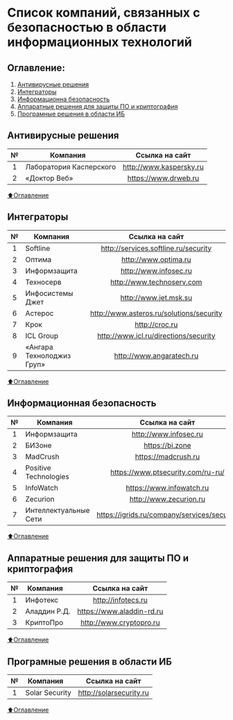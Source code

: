 # Список компаний, связанных с безопасностью в области информационных технологий

## Оглавление:

1. [Антивирусные решения](#Антивирусные-решения)
2. [Интеграторы](#Интеграторы)
3. [Информационна безопасность](#Информационная-безопасность)
4. [Аппаратные решения для защиты ПО и криптография](#Аппаратные-решения-для-защиты-ПО-и-криптография)
5. [Програмные решения в области ИБ](#Програмные-решения-в-области-ИБ)



## Антивирусные решения

|    №  | Компания                      |   Ссылка на сайт                          |
|:-----:| ----------------------------- |:-----------------------------------------:|
|    1  | Лаборатория Касперского       | http://www.kaspersky.ru                   |
|    2  | «Доктор Веб»                  | https://www.drweb.ru                      |

[:arrow_up:Оглавление](#Оглавление)
## Интеграторы

|    №  | Компания                      |   Ссылка на сайт                          |
|:-----:| ----------------------------- |:-----------------------------------------:|
|    1  | Softline                      | http://services.softline.ru/security      |
|    2  | Оптима                        | http://www.optima.ru                      |
|    3  | Информзащита                  | http://www.infosec.ru                     |
|    4  | Техносерв                     | http://www.technoserv.com                 |
|    5  | Инфосистемы Джет              | http://www.jet.msk.su                     |
|    6  | Астерос                       | http://www.asteros.ru/solutions/security  |
|    7  | Крок                          | http://croc.ru                            |
|    8  | ICL Group                     | http://www.icl.ru/directions/security     |
|    9  | «Ангара Технолоджиз Груп»     | http://www.angaratech.ru                  |

[:arrow_up:Оглавление](#Оглавление)
## Информационная безопасность

|    №  | Компания                      |   Ссылка на сайт                            |
|:-----:| ----------------------------- |:-------------------------------------------:|
|    1  | Информзащита                  | http://www.infosec.ru                       |
|    2  | БИЗоне                        | https://bi.zone                             |
|    3  | MadCrush                      | https://madcrush.ru                         |
|    4  | Positive Technologies         | https://www.ptsecurity.com/ru-ru/           |
|    5  | InfoWatch                     | https://www.infowatch.ru                    |
|    6  | Zecurion                      | http://www.zecurion.ru                      |
|    7  | Интеллектуальные Сети         | https://igrids.ru/company/services/security |

[:arrow_up:Оглавление](#Оглавление)
## Аппаратные решения для защиты ПО и криптография

|    №  | Компания                      |   Ссылка на сайт                          |
|:-----:| ----------------------------- |:-----------------------------------------:|
|    1  | Инфотекс                      | http://infotecs.ru                        |
|    2  | Аладдин Р.Д.                  | https://www.aladdin-rd.ru                 |
|    3  | КриптоПро                     | http://www.cryptopro.ru                   |

[:arrow_up:Оглавление](#Оглавление)
## Програмные решения в области ИБ

|    №  | Компания                      |   Ссылка на сайт                          |
|:-----:| ----------------------------- |:-----------------------------------------:|
|   1   | Solar Security                | http://solarsecurity.ru                   |

[:arrow_up:Оглавление](#Оглавление)
